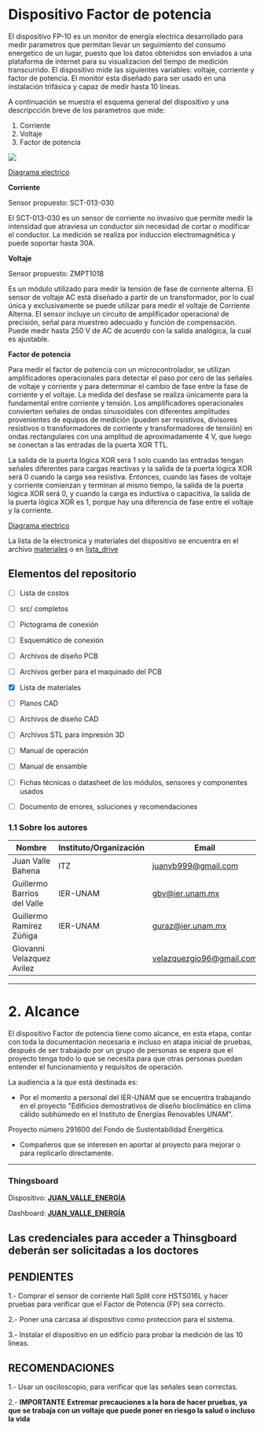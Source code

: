 # Dispositivo Factor de potencia

El dispositivo FP-10 es un monitor de energía electrica desarrollado para medir parametros que permitan llevar un seguimiento del consumo energetico de un lugar, puesto que los datos obtenidos son enviados a una plataforma de internet para su visualizacion del tiempo de medición transcurrido. El dispositivo mide las siguientes variables: voltaje, corriente y factor de potencia. El monitor esta diseñado  para ser usado en una instalación trifásica y capaz de medir hasta 10 lineas.

A continuación se muestra el esquema general del dispositivo y una descripcción breve de los parametros que mide:

1. Corriente
2. Voltaje
3. Factor de potencia

![](https://github.com/Dispositivos-Edificio-Bioclimatico/DFP-10/blob/master/Imagenes/Esquema_general.png?raw=true)

[Diagrama electrico](https://github.com/Dispositivos-Edificio-Bioclimatico/DFP-10/blob/master/Diagramas/circuito_acondicionamiento.png?raw=true)

**Corriente**

Sensor propuesto: SCT-013-030


El SCT-013-030 es un sensor de corriente no invasivo que permite medir la intensidad que atraviesa un conductor sin necesidad de cortar o modificar el conductor. La medición se realiza por inducción electromagnética y puede soportar hasta 30A.


**Voltaje**

Sensor propuesto: ZMPT101B


Es un módulo utilizado para medir la tensión de fase de corriente alterna. El sensor de voltaje AC está diseñado a partir de un transformador, por lo cual única y exclusivamente se puede utilizar para medir el voltaje de Corriente Alterna. El sensor incluye un circuito de amplificador operacional de precisión, señal para muestreo adecuado y función de compensación.
Puede medir hasta 250 V de AC de acuerdo con la salida analógica, la cual es ajustable.


**Factor de potencia**

Para medir el factor de potencia con un microcontrolador, se utilizan amplificadores operacionales para detectar el paso por cero de las señales de voltaje y corriente y para determinar el cambio de fase entre la fase de corriente y el voltaje. La medida del desfase se realiza únicamente para la fundamental entre corriente y tensión. Los amplificadores operacionales convierten señales de ondas sinusoidales con diferentes amplitudes provenientes de equipos de medición (pueden ser resistivos, divisores resistivos o transformadores de corriente y transformadores de tensión) en ondas rectangulares con una amplitud de aproximadamente 4 V, que luego se conectan a las entradas de la puerta XOR TTL. 

La salida de la puerta lógica XOR será 1 solo cuando las entradas tengan señales diferentes para cargas reactivas y la salida de la puerta lógica XOR será 0 cuando la carga sea resistiva. Entonces, cuando las fases de voltaje y corriente comienzan y terminan al mismo tiempo, la salida de la puerta lógica XOR será 0, y cuando la carga es inductiva o capacitiva, la salida de la puerta lógica XOR es 1, porque hay una diferencia de fase entre el voltaje y la corriente.

[Diagrama electrico](https://github.com/Dispositivos-Edificio-Bioclimatico/DFP-10/blob/master/Diagramas/Circuito%20factor%20de%20potencia.png?raw=true)

La lista de la electronica y materiales del dispositivo se encuentra en el archivo  [materiales](https://github.com/Dispositivos-Edificio-Bioclimatico/DFP-10/blob/master/Materiales/Lista_materiales_fp10.xlsx) o en [lista_drive](https://docs.google.com/spreadsheets/d/1BcxM7iUYsvm2OvhtAZ04L2_tH826wTiQOnGWFX_L0z4/edit)

## Elementos del repositorio
- [ ] Lista de costos
- [ ] src/ completos
- [ ] Pictograma de conexión
- [ ] Esquemático de conexión
- [ ] Archivos de diseño PCB
- [ ] Archivos gerber para el maquinado del PCB
- [x] Lista de materiales
- [ ] Planos CAD
- [ ] Archivos de diseño CAD
- [ ] Archivos STL para impresión 3D
- [ ] Manual de operación
- [ ] Manual de ensamble
- [ ] Fichas técnicas o datasheet de los módulos, sensores y componentes usados
- [ ] Documento de errores, soluciones y recomendaciones



### 1.1 Sobre los autores

|Nombre|Instituto/Organización|Email|
| ------------ | ------------ | ------------ |
|Juan Valle Bahena|ITZ|juanvb999@gmail.com|
|Guillermo Barrios del Valle|IER-UNAM|gbv@ier.unam.mx|
|Guillermo Ramírez Zúñiga|IER-UNAM|guraz@ier.unam.mx|
|Giovanni Velazquez Avilez ||velazquezgio96@gmail.com|

------------

# 2. Alcance

El dispositivo Factor de potencia tiene como alcance, en esta etapa, contar con toda la documentación necesaria  e incluso en atapa inicial de pruebas, después de ser trabajado por un grupo de personas se espera que el proyecto tenga todo lo que se necesita para que otras personas puedan entender el funcionamiento y requisitos de operación.

La audiencia a la que está destinada es:

- Por el momento a personal del IER-UNAM que se encuentra trabajando en el proyecto "Edificios demostrativos de diseño bioclimático en clima cálido subhúmedo en el Instituto de Energías Renovables UNAM".

Proyecto número 291600 del Fondo de Sustentabilidad Energética.
- Compañeros que se interesen en aportar al proyecto para mejorar o para replicarlo directamente.

------------


### Thingsboard

Dispositivo:
[**JUAN_VALLE_ENERGÍA**](http://iot.ier.unam.mx:8080/devices)

Dashboard:
[**JUAN_VALLE_ENERGÍA**](http://iot.ier.unam.mx:8080/dashboards/a7021b60-13df-11eb-9c3f-d1ead9980bc3)

**Las credenciales para acceder a Thinsgboard deberán ser solicitadas a los doctores**
------------

## PENDIENTES
1.- Comprar el sensor de corriente Hall Split core HSTS016L y hacer pruebas para verificar que el Factor de Potencia (FP) sea correcto.

2.- Poner una carcasa al dispositivo como proteccion para el sistema.

3.- Instalar el dispositivo en un edificio para probar la medición de las 10 lineas.

## RECOMENDACIONES
1.- Usar un osciloscopio, para verificar que las señales sean correctas.

2.- **IMPORTANTE** **Extremar precauciones a la hora de hacer pruebas, ya que se trabaja con un voltaje que puede poner en riesgo la salud o incluso la vida**


